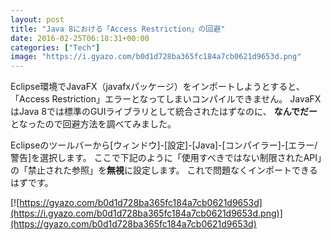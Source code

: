 ```yaml
---
layout: post
title: "Java 8における「Access Restriction」の回避"
date: 2016-02-25T06:18:31+00:00
categories: ["Tech"]
image: "https://i.gyazo.com/b0d1d728ba365fc184a7cb0621d9653d.png"
---
```


Eclipse環境でJavaFX（javafxパッケージ）をインポートしようとすると、
「Access Restriction」エラーとなってしまいコンパイルできません。
JavaFXはJava 8では標準のGUIライブラリとして統合されたはずなのに、
**なんでだー**となったので回避方法を調べてみました。

Eclipseのツールバーから[ウィンドウ]-[設定]-[Java]-[コンパイラー]-[エラー/警告]を選択します。
ここで下記のように「使用すべきではない制限されたAPI」の「禁止された参照」を**無視**に設定します。
これで問題なくインポートできるはずです。

[![https://gyazo.com/b0d1d728ba365fc184a7cb0621d9653d](https://i.gyazo.com/b0d1d728ba365fc184a7cb0621d9653d.png)](https://gyazo.com/b0d1d728ba365fc184a7cb0621d9653d)


